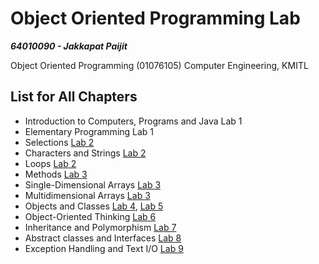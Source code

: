 # Object Oriented Programming Lab

***64010090 - Jakkapat Paijit***

Object Oriented Programming (01076105) Computer Engineering, KMITL
<br>

## List for All Chapters
- Introduction to Computers, Programs and Java Lab 1
- Elementary Programming Lab 1
- Selections [Lab 2](https://github.com/Bourbxn/oop-lab/tree/main/lab-2)
- Characters and Strings [Lab 2](https://github.com/Bourbxn/oop-lab/tree/main/lab-2)
- Loops [Lab 2](https://github.com/Bourbxn/oop-lab/tree/main/lab-2)
- Methods [Lab 3](https://github.com/Bourbxn/oop-lab/tree/main/lab-3)
- Single-Dimensional Arrays [Lab 3](https://github.com/Bourbxn/oop-lab/tree/main/lab-3) 
- Multidimensional Arrays [Lab 3](https://github.com/Bourbxn/oop-lab/tree/main/lab-3) 
- Objects and Classes [Lab 4](https://github.com/Bourbxn/oop-lab/tree/main/lab-4), [Lab 5](https://github.com/Bourbxn/oop-lab/tree/main/lab-5)
- Object-Oriented Thinking [Lab 6](https://github.com/Bourbxn/oop-lab/tree/main/lab-6)
- Inheritance and Polymorphism [Lab 7](https://github.com/Bourbxn/oop-lab/tree/main/lab-7)
- Abstract classes and Interfaces [Lab 8](https://github.com/Bourbxn/oop-lab/tree/main/lab-8)
- Exception Handling and Text I/O [Lab 9](https://github.com/Bourbxn/oop-lab/tree/main/lab-9)
